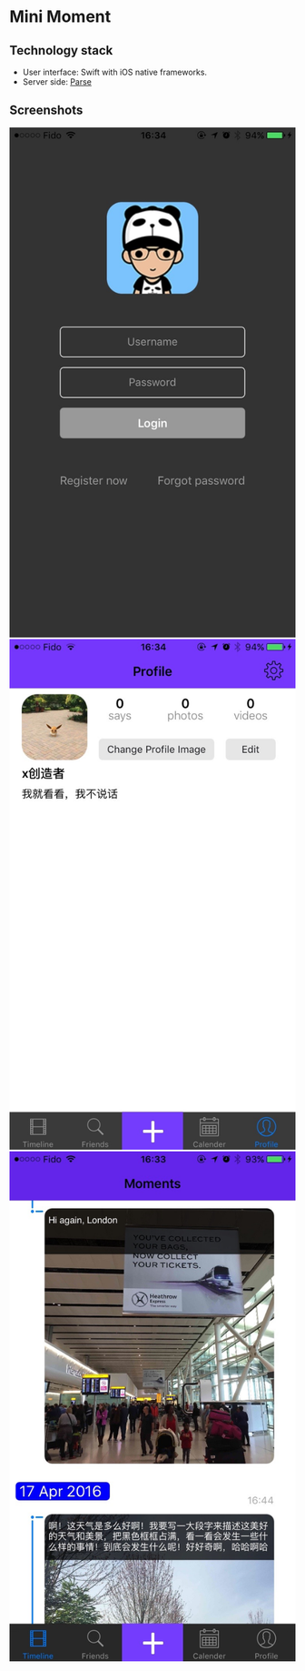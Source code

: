 # Mini Moment

## Technology stack

- User interface: Swift with iOS native frameworks.
- Server side: [Parse](http://www.parse.com/)

## Screenshots

![screenshot login](/screenshots/login.jpg?raw=true "Login")
![screenshot profile](/screenshots/profile.jpg?raw=true "Profile")
![screenshot moments](/screenshots/moments.jpg?raw=true "Moments")